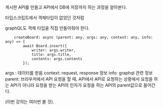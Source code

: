  게시판 API를 만들고 API에서 DB에 저장까지 하는 과정을 알아본다.
 
타입스크립트에서 객체타입이 없었던 것처럼    

graphQL도 객체 타입을 직접 만들어줘야 한다.

        createBoard: async (parent: any, args: any, context: any, info: any) => {
            await Board.insert({
                writer: args.writer,
                title: args.title,
                contents: args.contents
            });

args : 데이터를 받음
context: request, response 정보
info: graphql 관련 정보
parent: 브라우저에서 API 요청을 할 때, API에서 API로 요청하는 상황에서 요청을 하는 API가 아니라 요청을 받는 API의 
인자가 요청을 하는 API의 parent값으로 들어간다.

(이번 강의는 여러번 볼 것).